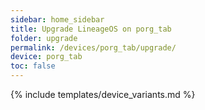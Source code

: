 ```yaml
---
sidebar: home_sidebar
title: Upgrade LineageOS on porg_tab
folder: upgrade
permalink: /devices/porg_tab/upgrade/
device: porg_tab
toc: false
---
```

{% include templates/device_variants.md %}
